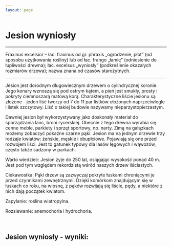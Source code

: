```yaml
---
layout: page
---
```


# Jesion wyniosły

---
Fraxinus excelsior – łac. fraxinus od gr. phraxis „ogrodzenie, płot” (od sposobu użytkowania rośliny) lub od łac. frango „łamię” (odniesienie do łupliwości drewna); łac. excelsus „wyniosły” (podkreślenie okazałych rozmiarów drzewa); nazwa znana od czasów starożytnych.

---
Jesion jest dorodnym długowiecznym drzewem o cylindrycznej koronie. Jego konary wznoszą się pod ostrym kątem, a pień jest smukły, prosty i pokryty ciemnoszarą matową korą. Charakterystyczne liście jesionu są złożone - jeden liść tworzy od 7 do 11 par listków ułożonych naprzeciwlegle i listek szczytowy. Liść o takiej budowie nazywamy nieparzystopierzastym.

Dawniej jesion był wykorzystywany jako doskonały materiał do sporządzania lanc, broni rycerskiej. Obecnie z tego drewna wyrabia się cenne meble, parkiety i sprzęt sportowy, np. narty. Zimą na gałązkach możemy zobaczyć pokaźne czarne pąki. Jesion ma na jednym drzewie trzy rodzaje kwiatów: żeńskie, męskie i obupłciowe. Pojawiają się one przed rozwojem liści. Jest to gatunek typowy dla lasów łęgowych i wąwozów, często także sadzony w parkach.

Warto wiedzieć: Jesion żyje do 250 lat, osiągając wysokość ponad 40 m. Jest pod tym względem rekordzistą wśród naszych drzew liściastych.

Ciekawostka: Pąki drzew są zazwyczaj pokryte łuskami chroniącymi je przed czynnikami zewnętrznymi. Dzięki komórkom znajdującym się w łuskach co roku, na wiosnę, z pąków rozwijają się liście, pędy, a niektóre z nich dają początek kwiatom.

Zapylanie: roślina wiatropylna.

Rozsiewanie: anemochoria i hydrochoria.

 

## Jesion wyniosły - wyniki:
